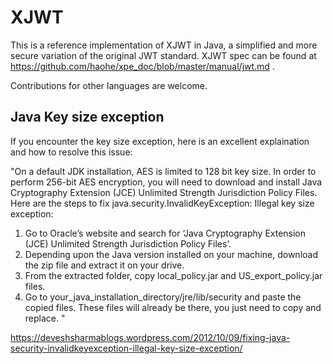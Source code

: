 # XJWT
 

This is a reference implementation of XJWT in Java, a simplified and more secure variation of the original JWT standard.  XJWT spec can be found at https://github.com/haohe/xpe_doc/blob/master/manual/jwt.md .

Contributions for other languages are welcome.

## Java Key size exception

If you encounter the key size exception, here is an excellent explaination and how to resolve this issue:


"On a default JDK installation, AES is limited to 128 bit key size. In order to perform 256-bit AES encryption, you will need to download and install Java Cryptography Extension (JCE) Unlimited Strength Jurisdiction Policy Files. Here are the steps to fix java.security.InvalidKeyException: Illegal key size exception:

1.  Go to Oracle’s website and search for ‘Java Cryptography Extension (JCE) Unlimited Strength Jurisdiction Policy Files’.
2. Depending upon the Java version installed on your machine, download the zip file and extract it on your drive.
3. From the extracted folder, copy local_policy.jar and US_export_policy.jar files.
4. Go to your_java_installation_directory/jre/lib/security and paste the copied files. These files will already be there, you just need to copy and replace. "


https://deveshsharmablogs.wordpress.com/2012/10/09/fixing-java-security-invalidkeyexception-illegal-key-size-exception/
